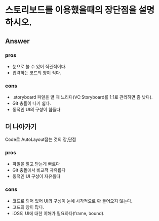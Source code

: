 # 스토리보드를 이용했을때의 장단점을 설명하시오.

## Answer

### pros
* 눈으로 볼 수 있어 직관적이다.
* 입력하는 코드의 양이 적다.

### cons
* .storyboard 파일을 열 때 느리다(VC:Storyboard를 1:1로 관리하면 좀 낫다).
* Git 충돌이 나기 쉽다.
* 동적인 UI의 구성이 힘들다


## 더 나아가기

Code로 AutoLayout잡는 것의 장,단점

### pros
* 파일을 열고 닫는게 빠르다
* Git 충돌에서 비교적 자유롭다
* 동적인 UI 구성이 자유롭다

### cons
* 코드로 되어 있어 UI의 구성이 눈에 시각적으로 확 들어오지 않는다.
* 코드의 양이 많다.
* iOS의 UI에 대한 이해가 필요하다(frame, bound).
